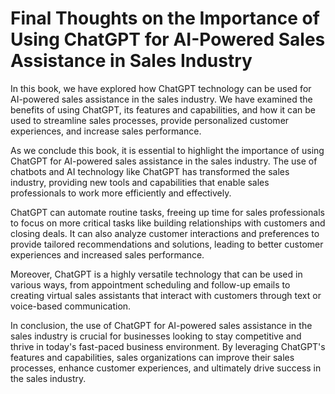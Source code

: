 Final Thoughts on the Importance of Using ChatGPT for AI-Powered Sales Assistance in Sales Industry
===============================================================================================================

In this book, we have explored how ChatGPT technology can be used for AI-powered sales assistance in the sales industry. We have examined the benefits of using ChatGPT, its features and capabilities, and how it can be used to streamline sales processes, provide personalized customer experiences, and increase sales performance.

As we conclude this book, it is essential to highlight the importance of using ChatGPT for AI-powered sales assistance in the sales industry. The use of chatbots and AI technology like ChatGPT has transformed the sales industry, providing new tools and capabilities that enable sales professionals to work more efficiently and effectively.

ChatGPT can automate routine tasks, freeing up time for sales professionals to focus on more critical tasks like building relationships with customers and closing deals. It can also analyze customer interactions and preferences to provide tailored recommendations and solutions, leading to better customer experiences and increased sales performance.

Moreover, ChatGPT is a highly versatile technology that can be used in various ways, from appointment scheduling and follow-up emails to creating virtual sales assistants that interact with customers through text or voice-based communication.

In conclusion, the use of ChatGPT for AI-powered sales assistance in the sales industry is crucial for businesses looking to stay competitive and thrive in today's fast-paced business environment. By leveraging ChatGPT's features and capabilities, sales organizations can improve their sales processes, enhance customer experiences, and ultimately drive success in the sales industry.


